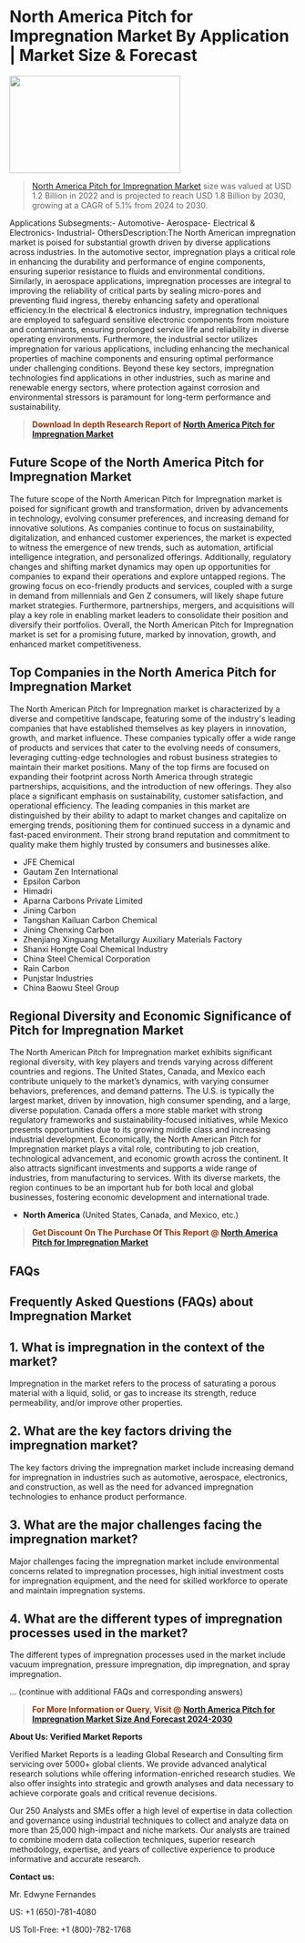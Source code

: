 <p><h1>North America Pitch for Impregnation Market By Application | Market Size & Forecast</h1><p><img class="aligncenter size-medium wp-image-105565" src="https://ffe5etoiles.com/wp-content/uploads/2025/01/MST7-300x171.png" alt="" width="300" height="171" /></p><blockquote><p><a href="https://www.verifiedmarketreports.com/download-sample/?rid=363276&utm_source=Github-NA&utm_medium=389" target="_blank">North America Pitch for Impregnation Market</a> size was valued at USD 1.2 Billion in 2022 and is projected to reach USD 1.8 Billion by 2030, growing at a CAGR of 5.1% from 2024 to 2030.</p></blockquote>Applications Subsegments:- Automotive- Aerospace- Electrical & Electronics- Industrial- OthersDescription:The North American impregnation market is poised for substantial growth driven by diverse applications across industries. In the automotive sector, impregnation plays a critical role in enhancing the durability and performance of engine components, ensuring superior resistance to fluids and environmental conditions. Similarly, in aerospace applications, impregnation processes are integral to improving the reliability of critical parts by sealing micro-pores and preventing fluid ingress, thereby enhancing safety and operational efficiency.In the electrical & electronics industry, impregnation techniques are employed to safeguard sensitive electronic components from moisture and contaminants, ensuring prolonged service life and reliability in diverse operating environments. Furthermore, the industrial sector utilizes impregnation for various applications, including enhancing the mechanical properties of machine components and ensuring optimal performance under challenging conditions. Beyond these key sectors, impregnation technologies find applications in other industries, such as marine and renewable energy sectors, where protection against corrosion and environmental stressors is paramount for long-term performance and sustainability.</p><blockquote><p><span style="color: #993300;"><strong>Download In depth Research Report of <a href="https://www.verifiedmarketreports.com/download-sample/?rid=363276&utm_source=Github-NA&utm_medium=389">North America Pitch for Impregnation Market</a></strong></span></p></blockquote><h2>Future Scope of the North America Pitch for Impregnation Market</h2><p>The future scope of the North American Pitch for Impregnation market is poised for significant growth and transformation, driven by advancements in technology, evolving consumer preferences, and increasing demand for innovative solutions. As companies continue to focus on sustainability, digitalization, and enhanced customer experiences, the market is expected to witness the emergence of new trends, such as automation, artificial intelligence integration, and personalized offerings. Additionally, regulatory changes and shifting market dynamics may open up opportunities for companies to expand their operations and explore untapped regions. The growing focus on eco-friendly products and services, coupled with a surge in demand from millennials and Gen Z consumers, will likely shape future market strategies. Furthermore, partnerships, mergers, and acquisitions will play a key role in enabling market leaders to consolidate their position and diversify their portfolios. Overall, the North American Pitch for Impregnation market is set for a promising future, marked by innovation, growth, and enhanced market competitiveness.</p><h2>Top Companies in the North America Pitch for Impregnation Market</h2><p>The North American Pitch for Impregnation market is characterized by a diverse and competitive landscape, featuring some of the industry's leading companies that have established themselves as key players in innovation, growth, and market influence. These companies typically offer a wide range of products and services that cater to the evolving needs of consumers, leveraging cutting-edge technologies and robust business strategies to maintain their market positions. Many of the top firms are focused on expanding their footprint across North America through strategic partnerships, acquisitions, and the introduction of new offerings. They also place a significant emphasis on sustainability, customer satisfaction, and operational efficiency. The leading companies in this market are distinguished by their ability to adapt to market changes and capitalize on emerging trends, positioning them for continued success in a dynamic and fast-paced environment. Their strong brand reputation and commitment to quality make them highly trusted by consumers and businesses alike.</p><p><ul><li>JFE Chemical </li><li> Gautam Zen International </li><li> Epsilon Carbon </li><li> Himadri </li><li> Aparna Carbons Private Limited </li><li> Jining Carbon </li><li> Tangshan Kailuan Carbon Chemical </li><li> Jining Chenxing Carbon </li><li> Zhenjiang Xinguang Metallurgy Auxiliary Materials Factory </li><li> Shanxi Hongte Coal Chemical Industry </li><li> China Steel Chemical Corporation </li><li> Rain Carbon </li><li> Punjstar Industries </li><li> China Baowu Steel Group</li></ul></p><h2>Regional Diversity and Economic Significance of Pitch for Impregnation Market</h2><p>The North American Pitch for Impregnation market exhibits significant regional diversity, with key players and trends varying across different countries and regions. The United States, Canada, and Mexico each contribute uniquely to the market’s dynamics, with varying consumer behaviors, preferences, and demand patterns. The U.S. is typically the largest market, driven by innovation, high consumer spending, and a large, diverse population. Canada offers a more stable market with strong regulatory frameworks and sustainability-focused initiatives, while Mexico presents opportunities due to its growing middle class and increasing industrial development. Economically, the North American Pitch for Impregnation market plays a vital role, contributing to job creation, technological advancement, and economic growth across the continent. It also attracts significant investments and supports a wide range of industries, from manufacturing to services. With its diverse markets, the region continues to be an important hub for both local and global businesses, fostering economic development and international trade.</p><ul> <li><strong>North America</strong> (United States, Canada, and Mexico, etc.)</li></ul><blockquote><p><span style="color: #993300;"><strong>Get Discount On The Purchase Of This Report @ <a href="https://www.verifiedmarketreports.com/ask-for-discount/?rid=363276&utm_source=Github-NA&utm_medium=389">North America Pitch for Impregnation Market</a></strong></span></p></blockquote><h2>FAQs</h2><p><h2>Frequently Asked Questions (FAQs) about Impregnation Market</h1><h2>1. What is impregnation in the context of the market?</div><div></h2><p>Impregnation in the market refers to the process of saturating a porous material with a liquid, solid, or gas to increase its strength, reduce permeability, and/or improve other properties.</p><h2>2. What are the key factors driving the impregnation market?</div><div></h2><p>The key factors driving the impregnation market include increasing demand for impregnation in industries such as automotive, aerospace, electronics, and construction, as well as the need for advanced impregnation technologies to enhance product performance.</p><h2>3. What are the major challenges facing the impregnation market?</div><div></h2><p>Major challenges facing the impregnation market include environmental concerns related to impregnation processes, high initial investment costs for impregnation equipment, and the need for skilled workforce to operate and maintain impregnation systems.</p><h2>4. What are the different types of impregnation processes used in the market?</div><div></h2><p>The different types of impregnation processes used in the market include vacuum impregnation, pressure impregnation, dip impregnation, and spray impregnation.</p>... (continue with additional FAQs and corresponding answers)</body></html></p><blockquote><p><span style="color: #993300;"><strong>For More Information or Query, Visit @ <a href="https://www.verifiedmarketreports.com/product/pitch-for-impregnation-market/">North America Pitch for Impregnation Market Size And Forecast 2024-2030</a></strong></span></p></blockquote><p><strong>About Us: Verified Market Reports</strong></p><p>Verified Market Reports is a leading Global Research and Consulting firm servicing over 5000+ global clients. We provide advanced analytical research solutions while offering information-enriched research studies. We also offer insights into strategic and growth analyses and data necessary to achieve corporate goals and critical revenue decisions.</p><p>Our 250 Analysts and SMEs offer a high level of expertise in data collection and governance using industrial techniques to collect and analyze data on more than 25,000 high-impact and niche markets. Our analysts are trained to combine modern data collection techniques, superior research methodology, expertise, and years of collective experience to produce informative and accurate research.</p><p><strong>Contact us:</strong></p><p>Mr. Edwyne Fernandes</p><p>US: +1 (650)-781-4080</p><p>US Toll-Free: +1 (800)-782-1768</p>
